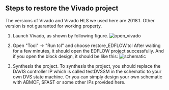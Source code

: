 ## Steps to restore the Vivado project
The versions of Vivado and Vivado HLS we used here are 2018.1. 
Other version is not guaranted for working property.
1. Launch Vivado, as shown by following figure.
![open_vivado](https://user-images.githubusercontent.com/8357338/149022689-e66649f7-22aa-4bbb-b4c7-bc3cf6adbb65.PNG)

2. Open "Tool" -> "Run tcl" and choose restore_EDFLOW.tcl
After waiting for a few minutes, it should open the EDFLOW project successfully. And if you open the block design, it should be like this:
![schematic](https://user-images.githubusercontent.com/8357338/149022711-3ab0729c-c191-4ec3-84c4-0a44d46e9d4d.PNG)

3. Synthesis the project.
To synthesis the project, you should replace the DAVIS controller IP which is called testDVSSM in the schematic to your own DVS state machine.
Or you can simply design your own schematic with ABMOF, SFAST or some other IPs provided here.
